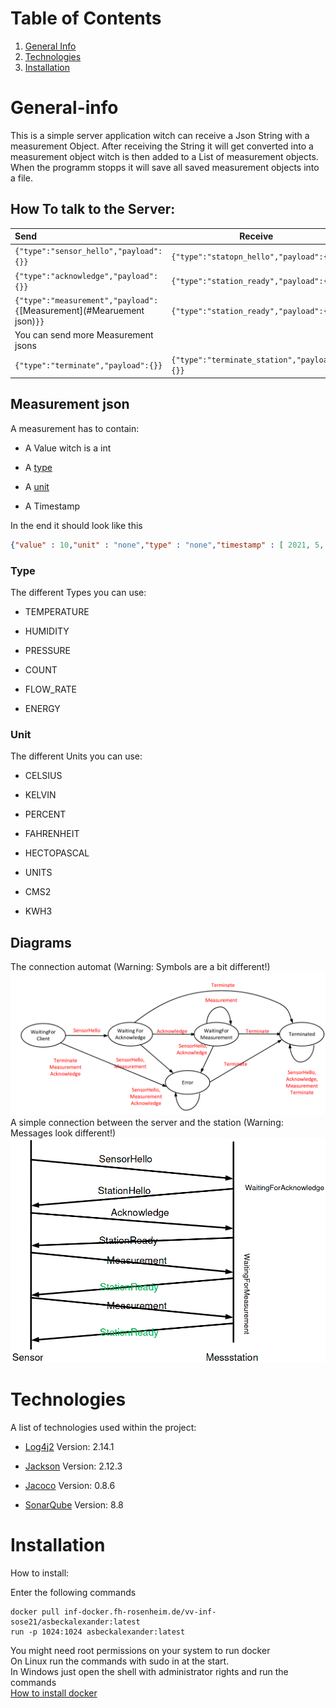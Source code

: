 # Table of Contents

1. [General Info](#general-info)
2. [Technologies](#technologies)
3. [Installation](#installation)

# General-info

This is a simple server application witch can receive a Json String with a measurement Object. 
After receiving the String it will get converted into a measurement object witch is then added to a List of measurement objects. 
When the programm stopps it will save all saved measurement objects into a file.

## How To talk to the Server:

| Send                                                                   | Receive                                      |
|:---------------------------------------------------------------------- | ------------------------------------------- |
| `{"type":"sensor_hello","payload":{}}`                                 | `{"type":"statopn_hello","payload":{}}`     |
| `{"type":"acknowledge","payload":{}}`                                  | `{"type":"station_ready","payload":{}}`     |
| `{"type":"measurement","payload":{`[Measurement](#Mearuement json)`}}` | `{"type":"station_ready","payload":{}}`     |
| You can send more Measurement jsons                                    |                                             |
| `{"type":"terminate","payload":{}}`                                    | `{"type":"terminate_station","payload":{}}` |

## Measurement json

A measurement has to contain:

- A Value witch is a int

- A [type](#type)

- A [unit](#unit)

- A Timestamp

In the end it should look like this

```json
{"value" : 10,"unit" : "none","type" : "none","timestamp" : [ 2021, 5, 2, 15, 8, 29, 191725000 ]}
```

### Type

The different Types you can use:

- TEMPERATURE  

- HUMIDITY

- PRESSURE

- COUNT

- FLOW_RATE

- ENERGY

### Unit

The different Units you can use:

- CELSIUS

- KELVIN

- PERCENT

- FAHRENHEIT

- HECTOPASCAL

- UNITS

- CMS2

- KWH3

## Diagrams

The connection automat (Warning: Symbols are a bit different!)
![Connection automat](Automate.png)
A simple connection between the server and the station (Warning: Messages look different!)
![Connection Example](Connection.png)

# Technologies

 A list of technologies used within the project:

* [Log4j2](https://logging.apache.org/log4j/2.x/) Version: 2.14.1

* [Jackson](https://github.com/FasterXML/jackson) Version: 2.12.3

* [Jacoco](https://www.jacoco.org/jacoco/trunk/index.html) Version: 0.8.6

* [SonarQube](https://www.sonarqube.org/) Version: 8.8

# Installation

How to install:

Enter the following commands<br/>
```shell
docker pull inf-docker.fh-rosenheim.de/vv-inf-sose21/asbeckalexander:latest
run -p 1024:1024 asbeckalexander:latest
```
You might need root permissions on your system to run docker<br/>
On Linux run the commands with sudo in at the start.<br/>
In Windows just open the shell with administrator rights and run the commands<br/>
[How to install docker](https://www.docker.com/get-started)
